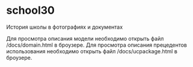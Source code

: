 school30
========

История школы в фотографиях и документах

Для просмотра описания модели необходимо открыть файл /docs/domain.html  в броузере.
Для просмотра описания прецедентов использования необходимо открыть файл /docs/ucpackage.html  в броузере.
